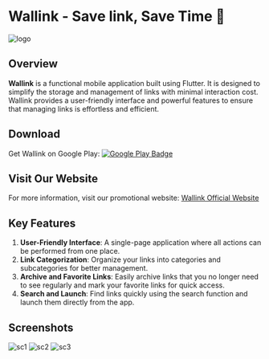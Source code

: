 # Wallink - Save link, Save Time 📱

![logo](https://github.com/mirza27/Wallink/blob/main/assets/logo.png)

## Overview
**Wallink** is a functional mobile application built using Flutter. It is designed to simplify the storage and management of links with minimal interaction cost. Wallink provides a user-friendly interface and powerful features to ensure that managing links is effortless and efficient.

## Download
Get Wallink on Google Play:
[![Google Play Badge](link-to-google-play-badge-image.png)](https://play.google.com/store/search?q=wallink&c=apps)

## Visit Our Website
For more information, visit our promotional website:
[Wallink Official Website](https://wallink-web.vercel.app)

## Key Features
1. **User-Friendly Interface**: A single-page application where all actions can be performed from one place.
2. **Link Categorization**: Organize your links into categories and subcategories for better management.
3. **Archive and Favorite Links**: Easily archive links that you no longer need to see regularly and mark your favorite links for quick access.
4. **Search and Launch**: Find links quickly using the search function and launch them directly from the app.

## Screenshots
![sc1](https://github.com/mirza27/Wallink/blob/main/assets/sc1.png)
![sc2](https://github.com/mirza27/Wallink/blob/main/assets/sc2.png)
![sc3](https://github.com/mirza27/Wallink/blob/main/assets/sc3.png)


